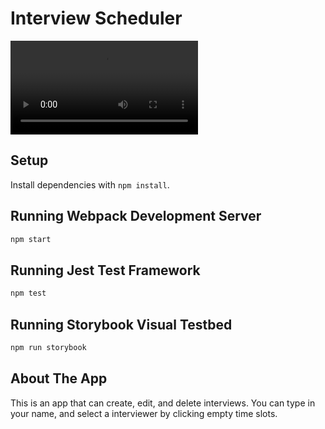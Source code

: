 # Interview Scheduler

!["Gif of Function"](https://github.com/myfootsasleep/scheduler/blob/master/docs/Scheduler%20Test.mp4)

## Setup

Install dependencies with `npm install`.

## Running Webpack Development Server

```sh
npm start
```

## Running Jest Test Framework

```sh
npm test
```

## Running Storybook Visual Testbed

```sh
npm run storybook
```
## About The App

This is an app that can create, edit, and delete interviews. You can type in your name, and select a interviewer by clicking empty time slots. 